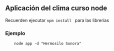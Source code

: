 ## Aplicación del clima curso node

Recuerden ejecutar ```npm install ``` para las librerías 

### Ejemplo
```
    node app -d "Hermosilo Sonora"
```
    